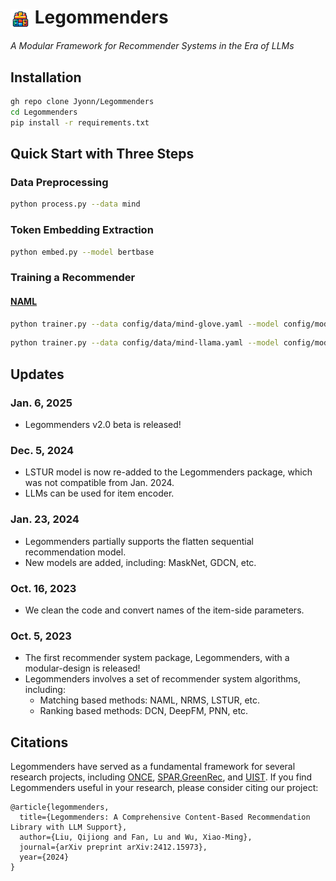 # <img src="assets/lego.png" alt="icon" style="vertical-align: middle; height: 32px;"> Legommenders

*A Modular Framework for Recommender Systems in the Era of LLMs*

## Installation

```bash
gh repo clone Jyonn/Legommenders
cd Legommenders
pip install -r requirements.txt
```

## Quick Start with Three Steps

### Data Preprocessing

```bash
python process.py --data mind
```

### Token Embedding Extraction

```bash
python embed.py --model bertbase
```

### Training a Recommender

#### [NAML](https://arxiv.org/abs/1907.05576)

```bash
python trainer.py --data config/data/mind-glove.yaml --model config/model/naml.yaml --hidden_size 256 --lr 0.001 --batch_size 64 --item_page_size 0 --embed config/embed/null.yaml
```

```bash
python trainer.py --data config/data/mind-llama.yaml --model config/model/llama-naml.yaml --tune_from 30 --hidden_size 256 -- 0.0001 --use_lora 1 --batch_size 64 --item_page_size 64 --lora_r 32 --lora_alpha 128 --embed config/embed/llama.yaml --llama 1
``` 

## Updates

### Jan. 6, 2025

- Legommenders v2.0 beta is released!

### Dec. 5, 2024

- LSTUR model is now re-added to the Legommenders package, which was not compatible from Jan. 2024.
- LLMs can be used for item encoder.

### Jan. 23, 2024

- Legommenders partially supports the flatten sequential recommendation model.
- New models are added, including: MaskNet, GDCN, etc.

### Oct. 16, 2023

- We clean the code and convert names of the item-side parameters. 

### Oct. 5, 2023

- The first recommender system package, Legommenders, with a modular-design is released!
- Legommenders involves a set of recommender system algorithms, including:
    - Matching based methods: NAML, NRMS, LSTUR, etc.
    - Ranking based methods: DCN, DeepFM, PNN, etc.


## Citations

Legommenders have served as a fundamental framework for several research projects, including [ONCE](https://arxiv.org/abs/2305.06566), [SPAR](https://arxiv.org/abs/2402.10555),[GreenRec](https://arxiv.org/abs/2403.04736), and [UIST](https://arxiv.org/abs/2403.08206).
If you find Legommenders useful in your research, please consider citing our project:

```
@article{legommenders,
  title={Legommenders: A Comprehensive Content-Based Recommendation Library with LLM Support},
  author={Liu, Qijiong and Fan, Lu and Wu, Xiao-Ming},
  journal={arXiv preprint arXiv:2412.15973},
  year={2024}
}
```
